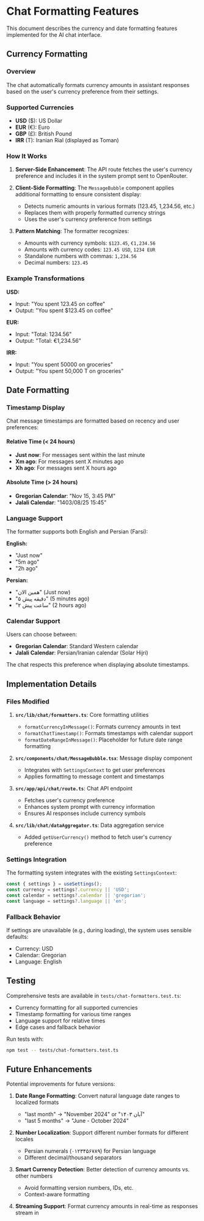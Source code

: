 # Chat Formatting Features

This document describes the currency and date formatting features implemented for the AI chat interface.

## Currency Formatting

### Overview
The chat automatically formats currency amounts in assistant responses based on the user's currency preference from their settings.

### Supported Currencies
- **USD** ($): US Dollar
- **EUR** (€): Euro
- **GBP** (£): British Pound
- **IRR** (T): Iranian Rial (displayed as Toman)

### How It Works

1. **Server-Side Enhancement**: The API route fetches the user's currency preference and includes it in the system prompt sent to OpenRouter.

2. **Client-Side Formatting**: The `MessageBubble` component applies additional formatting to ensure consistent display:
   - Detects numeric amounts in various formats (123.45, 1,234.56, etc.)
   - Replaces them with properly formatted currency strings
   - Uses the user's currency preference from settings

3. **Pattern Matching**: The formatter recognizes:
   - Amounts with currency symbols: `$123.45`, `€1,234.56`
   - Amounts with currency codes: `123.45 USD`, `1234 EUR`
   - Standalone numbers with commas: `1,234.56`
   - Decimal numbers: `123.45`

### Example Transformations

**USD:**
- Input: "You spent 123.45 on coffee"
- Output: "You spent $123.45 on coffee"

**EUR:**
- Input: "Total: 1234.56"
- Output: "Total: €1,234.56"

**IRR:**
- Input: "You spent 50000 on groceries"
- Output: "You spent 50,000 T on groceries"

## Date Formatting

### Timestamp Display

Chat message timestamps are formatted based on recency and user preferences:

#### Relative Time (< 24 hours)
- **Just now**: For messages sent within the last minute
- **Xm ago**: For messages sent X minutes ago
- **Xh ago**: For messages sent X hours ago

#### Absolute Time (> 24 hours)
- **Gregorian Calendar**: "Nov 15, 3:45 PM"
- **Jalali Calendar**: "1403/08/25 15:45"

### Language Support

The formatter supports both English and Persian (Farsi):

**English:**
- "Just now"
- "5m ago"
- "2h ago"

**Persian:**
- "همین الان" (Just now)
- "۵ دقیقه پیش" (5 minutes ago)
- "۲ ساعت پیش" (2 hours ago)

### Calendar Support

Users can choose between:
- **Gregorian Calendar**: Standard Western calendar
- **Jalali Calendar**: Persian/Iranian calendar (Solar Hijri)

The chat respects this preference when displaying absolute timestamps.

## Implementation Details

### Files Modified

1. **`src/lib/chat/formatters.ts`**: Core formatting utilities
   - `formatCurrencyInMessage()`: Formats currency amounts in text
   - `formatChatTimestamp()`: Formats timestamps with calendar support
   - `formatDateRangeInMessage()`: Placeholder for future date range formatting

2. **`src/components/chat/MessageBubble.tsx`**: Message display component
   - Integrates with `SettingsContext` to get user preferences
   - Applies formatting to message content and timestamps

3. **`src/app/api/chat/route.ts`**: Chat API endpoint
   - Fetches user's currency preference
   - Enhances system prompt with currency information
   - Ensures AI responses include currency symbols

4. **`src/lib/chat/dataAggregator.ts`**: Data aggregation service
   - Added `getUserCurrency()` method to fetch user's currency preference

### Settings Integration

The formatting system integrates with the existing `SettingsContext`:

```typescript
const { settings } = useSettings();
const currency = settings?.currency || 'USD';
const calendar = settings?.calendar || 'gregorian';
const language = settings?.language || 'en';
```

### Fallback Behavior

If settings are unavailable (e.g., during loading), the system uses sensible defaults:
- Currency: USD
- Calendar: Gregorian
- Language: English

## Testing

Comprehensive tests are available in `tests/chat-formatters.test.ts`:

- Currency formatting for all supported currencies
- Timestamp formatting for various time ranges
- Language support for relative times
- Edge cases and fallback behavior

Run tests with:
```bash
npm test -- tests/chat-formatters.test.ts
```

## Future Enhancements

Potential improvements for future versions:

1. **Date Range Formatting**: Convert natural language date ranges to localized formats
   - "last month" → "November 2024" or "آبان ۱۴۰۳"
   - "last 5 months" → "June - October 2024"

2. **Number Localization**: Support different number formats for different locales
   - Persian numerals (۰۱۲۳۴۵۶۷۸۹) for Persian language
   - Different decimal/thousand separators

3. **Smart Currency Detection**: Better detection of currency amounts vs. other numbers
   - Avoid formatting version numbers, IDs, etc.
   - Context-aware formatting

4. **Streaming Support**: Format currency amounts in real-time as responses stream in
